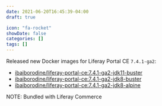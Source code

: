 ```yaml
---
date: 2021-06-20T16:45:39-04:00
draft: true

icon: "fa-rocket"
showDate: false
categories: []
tags: []
---
```


Released new Docker images for Liferay Portal CE `7.4.1-ga2`:
- [ibaiborodine/liferay-portal-ce:7.4.1-ga2-jdk11-buster](https://hub.docker.com/layers/ibaiborodine/liferay-portal-ce/7.4.1-ga2-jdk11-buster/images/sha256-9f2d0482e45f45d2eb0dd2ac2404a131dbd05900034720615345440cbe4924ae?context=repo)
- [ibaiborodine/liferay-portal-ce:7.4.1-ga2-jdk8-buster](https://hub.docker.com/layers/ibaiborodine/liferay-portal-ce/7.4.1-ga2-jdk8-buster/images/sha256-4752b26469ca0a0c89c6de0b46a8caec5d185161195c22f41a563b639cac14be?context=repo)
- [ibaiborodine/liferay-portal-ce:7.4.1-ga2-jdk8-alpine](https://hub.docker.com/layers/ibaiborodine/liferay-portal-ce/7.4.1-ga2-jdk8-alpine/images/sha256-f8f18d6099b7e6b333ed0de096e1d9ea2de3c7eec6c68a6f0abf9b38674cd573?context=repo)

NOTE: Bundled with Liferay Commerce

